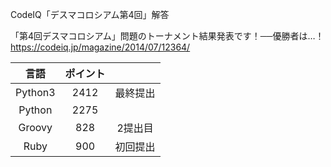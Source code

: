 CodeIQ「デスマコロシアム第4回」解答  
  
「第4回デスマコロシアム」問題のトーナメント結果発表です！──優勝者は…！  
https://codeiq.jp/magazine/2014/07/12364/  
  
|言語|ポイント|              |  
|:--:|:------:|:------------:|  
|Python3|2412|最終提出|  
|Python|2275||  
|Groovy|828|2提出目|  
|Ruby|900|初回提出|  
